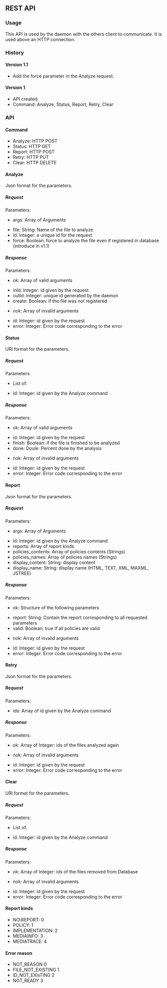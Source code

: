 ## REST API

### Usage

This API is used by the daemon with the others client to communicate.
It is used above an HTTP connection.

### History

#### Version 1.1

* Add the force parameter in the Analyze request.

#### Version 1

* API created.
* Command: Analyze, Status, Report, Retry, Clear

### API

#### Command

* Analyze: HTTP POST
* Status:  HTTP GET
* Report:  HTTP POST
* Retry:   HTTP PUT
* Clear:   HTTP DELETE

#### Analyze

Json format for the parameters.

##### Request

Parameters:

* args:              Array of Arguments

- file:              String: Name of the file to analyze
- id:                Integer: a unique id for the request
- force:             Boolean: force to analyze the file even if registered in database (introduce in v1.1)

##### Response

Parameters:

* ok:                Array of valid arguments

- inId:              Integer: id given by the request
- outId:             Integer: unique id generated by the daemon
- create:            Boolean: if the file was not registered

* nok: Array of invalid arguments

- id:                Integer: id given by the request
- error:             Integer: Error code corresponding to the error

#### Status

URI format for the parameters.

##### Request

Parameters:

* List of:

- id:                Integer: id given by the Analyze command

##### Response

Parameters:

* ok:                Array of valid arguments

- id:                Integer: id given by the request
- finish:            Boolean: if the file is finished to be analyzed
- done:              Doule: Percent done by the analysis

* nok:               Array of invalid arguments

- id:                Integer: id given by the request
- error:             Integer: Error code corresponding to the error

#### Report

Json format for the parameters.

##### Request

Parameters:

* args:              Array of Arguments

- id:                Integer: id given by the Analyze command
- reports:           Array of report kinds
- policies_contents: Array of policies contents (Strings)
- policies_names:    Array of policies names (Strings)
- display_content:   String:  display content
- display_name:      String:  display name (HTML, TEXT, XML, MAXML, JSTREE)

##### Response

Parameters:

* ok:                Structure of the following parameters

- report:            String: Contain the report corresponding to all requested parameters
- valid:             Boolean: true if all policies are valid

* nok:               Array of invalid arguments

- id:                Integer: id given by the request
- error:             Integer: Error code corresponding to the error

#### Retry

Json format for the parameters.

##### Request

Parameters:

* ids:              Array of id given by the Analyze command

##### Response

Parameters:

* ok:                Array of Integer: ids of the files analyzed again

* nok:               Array of invalid arguments

- id:                Integer: id given by the request
- error:             Integer: Error code corresponding to the error

#### Clear

URI format for the parameters.

##### Request

Parameters:

* List of:

- id:                Integer: id given by the Analyze command

##### Response

Parameters:

* ok:                Array of Integer: ids of the files removed from Database

* nok:               Array of invalid arguments

- id:                Integer: id given by the request
- error:             Integer: Error code corresponding to the error

#### Report kinds

* NO\REPORT:      0
* POLICY:         1
* IMPLEMENTATION: 2
* MEDIAINFO:      3
* MEDIATRACE:     4

#### Error reason

* NOT\_REASON           0
* FILE\_NOT\_EXISTING   1
* ID\_NOT\_EXIsTING     2
* NOT\_READY            3
